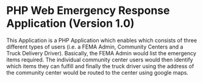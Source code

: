 # PHP Web Emergency Response Application (Version 1.0)

This Application is a PHP Application which enables which consists of three different types of users (i.e. a FEMA Admin, Community Centers and a Truck Delivery Driver). Basically, the FEMA Admin would list the emergency items required. The individual community center users would then identify which items they can fulfill and finally the truck driver using the address of the community center would be routed to the center using google maps. 
